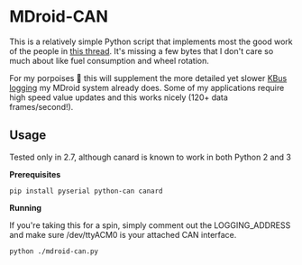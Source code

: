# MDroid-CAN

This is a relatively simple Python script that implements most the good work of the people in [this thread](https://www.bimmerforums.com/forum/showthread.php?1887229-E46-Can-bus-project). It's missing a few bytes that I don't care so much about like fuel consumption and wheel rotation.

For my porpoises 🐬  this will supplement the more detailed yet slower [KBus logging](https://github.com/MrDoctorKovacic/pyBus) my MDroid system already does. Some of my applications require high speed value updates and this works nicely (120+ data frames/second!).

## Usage

Tested only in 2.7, although canard is known to work in both Python 2 and 3

**Prerequisites**

```pip install pyserial python-can canard ```

**Running**

If you're taking this for a spin, simply comment out the LOGGING_ADDRESS and make sure /dev/ttyACM0 is your attached CAN interface.

```python ./mdroid-can.py```